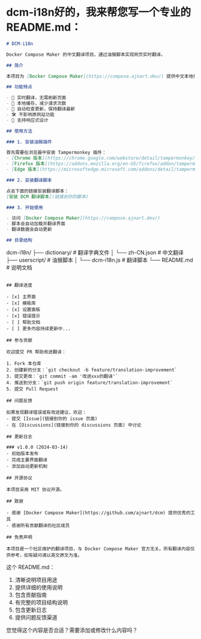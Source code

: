 # dcm-i18n好的，我来帮您写一个专业的 README.md：

```markdown
# DCM-i18n

Docker Compose Maker 的中文翻译项目，通过油猴脚本实现网页实时翻译。

## 简介

本项目为 [Docker Compose Maker](https://compose.ajnart.dev/) 提供中文本地化支持。通过油猴脚本自动加载翻译字典，实现界面实时翻译，让中文用户可以更便捷地使用 Docker Compose Maker。

## 功能特点

- 🚀 实时翻译，无需刷新页面
- 💾 本地缓存，减少请求次数
- 🔄 自动检查更新，保持翻译最新
- 🛠 不影响原网站功能
- 📱 支持响应式设计

## 使用方法

### 1. 安装油猴插件

首先需要在浏览器中安装 Tampermonkey 插件：
- [Chrome 版本](https://chrome.google.com/webstore/detail/tampermonkey/dhdgffkkebhmkfjojejmpbldmpobfkfo)
- [Firefox 版本](https://addons.mozilla.org/en-US/firefox/addon/tampermonkey/)
- [Edge 版本](https://microsoftedge.microsoft.com/addons/detail/tampermonkey/iikmkjmpaadaobahmlepeloendndfphd)

### 2. 安装翻译脚本

点击下面的链接安装翻译脚本：
[安装 DCM 翻译脚本](链接到你的脚本)

### 3. 开始使用

- 访问 [Docker Compose Maker](https://compose.ajnart.dev/)
- 脚本会自动加载并翻译界面
- 翻译数据会自动更新

## 目录结构

```
dcm-i18n/
├── dictionary/        # 翻译字典文件
│   └── zh-CN.json    # 中文翻译
├── userscript/       # 油猴脚本
│   └── dcm-i18n.js   # 翻译脚本
└── README.md         # 说明文档
```

## 翻译进度

- [x] 主界面
- [x] 模板库
- [x] 设置面板
- [x] 错误提示
- [ ] 帮助文档
- [ ] 更多内容持续更新中...

## 参与贡献

欢迎提交 PR 帮助改进翻译：

1. Fork 本仓库
2. 创建新的分支：`git checkout -b feature/translation-improvement`
3. 提交更改：`git commit -am '改进xxx的翻译'`
4. 推送到分支：`git push origin feature/translation-improvement`
5. 提交 Pull Request

## 问题反馈

如果发现翻译错误或有改进建议，欢迎：
- 提交 [Issue](链接到你的 issue 页面)
- 在 [Discussions](链接到你的 discussions 页面) 中讨论

## 更新日志

### v1.0.0 (2024-03-14)
- 初始版本发布
- 完成主要界面翻译
- 添加自动更新机制

## 开源协议

本项目采用 MIT 协议开源。

## 致谢

- 感谢 [Docker Compose Maker](https://github.com/ajnart/dcm) 提供优秀的工具
- 感谢所有贡献翻译的社区成员

## 免责声明

本项目是一个社区维护的翻译项目，与 Docker Compose Maker 官方无关。所有翻译内容仅供参考，如有疑问请以英文原文为准。
```

这个 README.md：
1. 清晰说明项目用途
2. 提供详细的使用说明
3. 包含贡献指南
4. 有完整的项目结构说明
5. 包含更新日志
6. 提供问题反馈渠道

您觉得这个内容是否合适？需要添加或修改什么内容吗？
